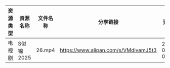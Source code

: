 | 资源类型 | 资源名称    | 文件名称   | 分享链接                                 | 更新时间                |
| ---- | ------- | ------ | ------------------------------------ | ------------------- |
| 电视剧  | S似锦2025 | 26.mp4 | https://www.alipan.com/s/VMdivamJ5t3 | 2025-03-14 00:07:05 |
